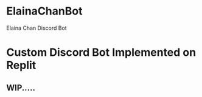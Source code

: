 # ElainaChanBot
Elaina Chan Discord Bot
<h1>Custom Discord Bot Implemented on Replit</h1>
<h2>WIP.....</h2>
